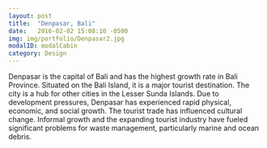 ```yaml
---
layout: post
title:  "Denpasar, Bali"
date:   2016-02-02 15:08:10 -0500
img: img/portfolio/Denpasar2.jpg
modalID: modalCabin
category: Design
---
```

Denpasar is the capital of Bali and has the highest growth rate in Bali Province. Situated on the Bali Island, it is a major tourist destination.  The city is a hub for other cities in the Lesser Sunda Islands.  Due to development pressures, Denpasar has experienced rapid physical, economic, and social growth.  The tourist trade has influenced cultural change.  Informal growth and the expanding tourist industry have fueled significant problems for waste management, particularly marine and ocean debris.   

[flat-icons-link]: https://sellfy.com/p/8Q9P/jV3VZ/
